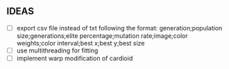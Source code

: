 ## IDEAS
- [ ] export csv file instead of txt following the format:
  generation;population size;generations;elite percentage;mutation rate;image;color weights;color interval;best x;best y;best size
- [ ] use multithreading for fitting
- [ ] implement warp modification of cardioid